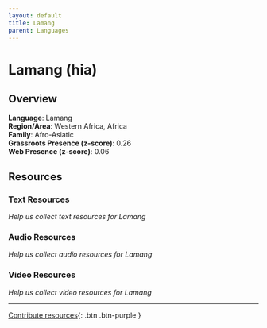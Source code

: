 ```yaml
---
layout: default
title: Lamang
parent: Languages
---
```


# Lamang (hia)

## Overview

**Language**: Lamang  
**Region/Area**: Western Africa, Africa  
**Family**: Afro-Asiatic  
**Grassroots Presence (z-score)**: 0.26  
**Web Presence (z-score)**: 0.06  

## Resources

### Text Resources
*Help us collect text resources for Lamang*

### Audio Resources
*Help us collect audio resources for Lamang*

### Video Resources
*Help us collect video resources for Lamang*

---

[Contribute resources](https://forms.office.com/e/1SfLJx3u1r){: .btn .btn-purple }
